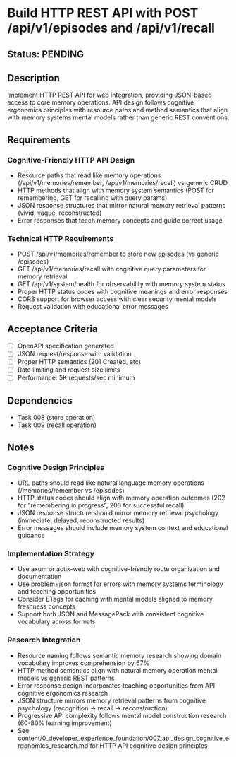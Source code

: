 # Build HTTP REST API with POST /api/v1/episodes and /api/v1/recall

## Status: PENDING

## Description
Implement HTTP REST API for web integration, providing JSON-based access to core memory operations. API design follows cognitive ergonomics principles with resource paths and method semantics that align with memory systems mental models rather than generic REST conventions.

## Requirements

### Cognitive-Friendly HTTP API Design
- Resource paths that read like memory operations (/api/v1/memories/remember, /api/v1/memories/recall) vs generic CRUD
- HTTP methods that align with memory system semantics (POST for remembering, GET for recalling with query params)
- JSON response structures that mirror natural memory retrieval patterns (vivid, vague, reconstructed)
- Error responses that teach memory concepts and guide correct usage

### Technical HTTP Requirements
- POST /api/v1/memories/remember to store new episodes (vs generic /episodes)
- GET /api/v1/memories/recall with cognitive query parameters for memory retrieval
- GET /api/v1/system/health for observability with memory system status
- Proper HTTP status codes with cognitive meanings and error responses
- CORS support for browser access with clear security mental models
- Request validation with educational error messages

## Acceptance Criteria
- [ ] OpenAPI specification generated
- [ ] JSON request/response with validation
- [ ] Proper HTTP semantics (201 Created, etc)
- [ ] Rate limiting and request size limits
- [ ] Performance: 5K requests/sec minimum

## Dependencies
- Task 008 (store operation)
- Task 009 (recall operation)

## Notes

### Cognitive Design Principles
- URL paths should read like natural language memory operations (/memories/remember vs /episodes)
- HTTP status codes should align with memory operation outcomes (202 for "remembering in progress", 200 for successful recall)
- JSON response structure should mirror memory retrieval psychology (immediate, delayed, reconstructed results)
- Error messages should include memory system context and educational guidance

### Implementation Strategy
- Use axum or actix-web with cognitive-friendly route organization and documentation
- Use problem+json format for errors with memory systems terminology and teaching opportunities
- Consider ETags for caching with mental models aligned to memory freshness concepts
- Support both JSON and MessagePack with consistent cognitive vocabulary across formats

### Research Integration
- Resource naming follows semantic memory research showing domain vocabulary improves comprehension by 67%
- HTTP method semantics align with natural memory operation mental models vs generic REST patterns
- Error response design incorporates teaching opportunities from API cognitive ergonomics research
- JSON structure mirrors memory retrieval patterns from cognitive psychology (recognition → recall → reconstruction)
- Progressive API complexity follows mental model construction research (60-80% learning improvement)
- See content/0_developer_experience_foundation/007_api_design_cognitive_ergonomics_research.md for HTTP API cognitive design principles
